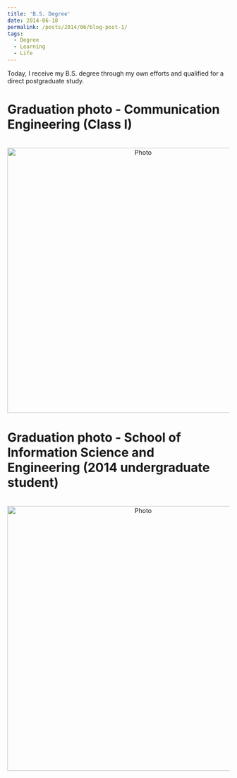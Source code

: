 ```yaml
---
title: 'B.S. Degree'
date: 2014-06-18
permalink: /posts/2014/06/blog-post-1/
tags:
  - Degree
  - Learning
  - Life
---
```


Today, I receive my B.S. degree through my own efforts and qualified for a direct postgraduate study.

Graduation photo - Communication Engineering (Class I)
======

<p align="center">
  <img src="https://yongjiguan.github.io/images/2014-1.jpg" alt="Photo" style="width:600;"/> 
</p>

Graduation photo - School of Information Science and Engineering (2014 undergraduate student)
======

<p align="center">
  <img src="https://yongjiguan.github.io/images/2014-2.jpg" alt="Photo" style="width:600;"/> 
</p>